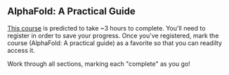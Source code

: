## AlphaFold: A Practical Guide ##

[This course](https://www.ebi.ac.uk/training/online/courses/alphafold/) is predicted to take ~3 hours to complete. You'll need to register in order to save your progress. Once you've registered, mark the course (AlphaFold: A practical guide) as a favorite so that you can readilty access it.

Work through all sections, marking each "complete" as you go!
